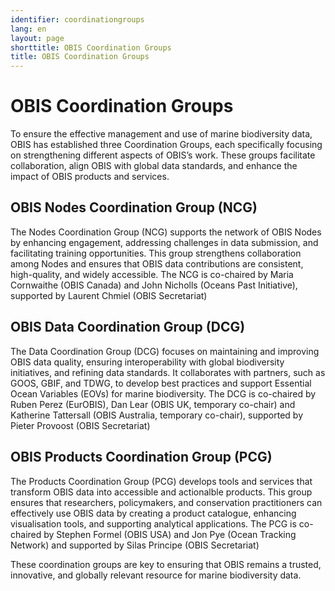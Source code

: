 ```yaml
---
identifier: coordinationgroups
lang: en
layout: page
shorttitle: OBIS Coordination Groups
title: OBIS Coordination Groups
---
```


# OBIS Coordination Groups

To ensure the effective management and use of marine biodiversity data, OBIS has established three Coordination Groups, each specifically focusing on strengthening different aspects of OBIS’s work. These groups facilitate collaboration, align OBIS with global data standards, and enhance the impact of OBIS products and services.

## OBIS Nodes Coordination Group (NCG)
The Nodes Coordination Group (NCG) supports the network of OBIS Nodes by enhancing engagement, addressing challenges in data submission, and facilitating training opportunities. This group strengthens collaboration among Nodes and ensures that OBIS data contributions are consistent, high-quality, and widely accessible.
The NCG is co-chaired by Maria Cornwaithe (OBIS Canada) and John Nicholls (Oceans Past Initiative), supported by Laurent Chmiel (OBIS Secretariat)

## OBIS Data Coordination Group (DCG)
The Data Coordination Group (DCG) focuses on maintaining and improving OBIS data quality, ensuring interoperability with global biodiversity initiatives, and refining data standards. It collaborates with partners, such as GOOS, GBIF, and TDWG, to develop best practices and support Essential Ocean Variables (EOVs) for marine biodiversity.
The DCG is co-chaired by Ruben Perez (EurOBIS), Dan Lear (OBIS UK, temporary co-chair) and Katherine Tattersall (OBIS Australia, temporary co-chair), supported by Pieter Provoost (OBIS Secretariat)

## OBIS Products Coordination Group (PCG)
The Products Coordination Group (PCG) develops tools and services that transform OBIS data into accessible and actionalble products. This group ensures that researchers, policymakers, and conservation practitioners can effectively use OBIS data by creating a product catalogue, enhancing visualisation tools, and supporting analytical applications.
The PCG is co-chaired by Stephen Formel (OBIS USA) and Jon Pye (Ocean Tracking Network) and supported by Silas Principe (OBIS Secretariat)

These coordination groups are key to ensuring that OBIS remains a trusted, innovative, and globally relevant resource for marine biodiversity data.